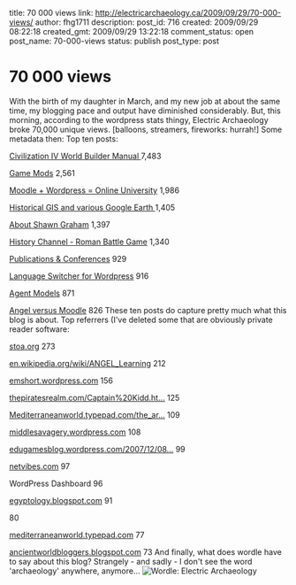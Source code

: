 title: 70 000 views
link: http://electricarchaeology.ca/2009/09/29/70-000-views/
author: fhg1711
description: 
post_id: 716
created: 2009/09/29 08:22:18
created_gmt: 2009/09/29 13:22:18
comment_status: open
post_name: 70-000-views
status: publish
post_type: post

# 70 000 views

With the birth of my daughter in March, and my new job at about the same time, my blogging pace and output have diminished considerably. But, this morning, according to the wordpress stats thingy, Electric Archaeology broke 70,000 unique views. [balloons, streamers, fireworks: hurrah!] Some metadata then: Top ten posts: 

[Civilization IV World Builder Manual ](../2008/01/08/civilization-iv-world-builder-manual-other-needful-things/)
7,483
[ ](index.php?page=stats&view=post&post=148&blog=1263351)

[Game Mods](../game-mods/)
2,561
[ ](index.php?page=stats&view=post&post=44&blog=1263351)

[Moodle + Wordpress = Online University](../2008/01/28/moodle-wordpress-online-university/)
1,986
[ ](index.php?page=stats&view=post&post=173&blog=1263351)

[Historical GIS and various Google Earth ](../2007/05/25/historical-gis-and-various-google-earth-mashups-into-sl/)
1,405
[ ](index.php?page=stats&view=post&post=34&blog=1263351)

[About Shawn Graham](../about/)
1,397
[ ](index.php?page=stats&view=post&post=2&blog=1263351)

[History Channel - Roman Battle Game](../2007/03/26/history-channel-roman-battle-game/)
1,340
[ ](index.php?page=stats&view=post&post=28&blog=1263351)

[Publications & Conferences](../publications-conferences/)
929
[ ](index.php?page=stats&view=post&post=4&blog=1263351)

[Language Switcher for Wordpress](../2008/01/31/language-switcher-for-wordpress/)
916
[ ](index.php?page=stats&view=post&post=181&blog=1263351)

[Agent Models](../agent-models/)
871
[ ](index.php?page=stats&view=post&post=3&blog=1263351)

[Angel versus Moodle](../2008/10/01/angel-versus-moodle/)
826
These ten posts do capture pretty much what this blog is about. Top referrers (I've deleted some that are obviously private reader software: 

[stoa.org](http://stoa.org/)
273

[en.wikipedia.org/wiki/ANGEL_Learning](http://en.wikipedia.org/wiki/ANGEL_Learning)
212

[emshort.wordpress.com](http://emshort.wordpress.com/)
156

[thepiratesrealm.com/Captain%20Kidd.ht…](http://thepiratesrealm.com/Captain%20Kidd.html)
125

[Mediterraneanworld.typepad.com/the_ar…](http://mediterraneanworld.typepad.com/the_archaeology_of_the_me/)
109

[middlesavagery.wordpress.com](http://middlesavagery.wordpress.com/)
108

[edugamesblog.wordpress.com/2007/12/08…](http://edugamesblog.wordpress.com/2007/12/08/teaching-ancient-roman-history-with-civilization-iv/)
99

[netvibes.com](http://netvibes.com/)
97

WordPress Dashboard
96

[egyptology.blogspot.com](http://egyptology.blogspot.com/)
91

[ ](http://stumbleupon.com/refer.php?url=http%3A%2F%2Felectricarchaeologist.wordpress.com%2F2008%2F03%2F14%2Fpmoging-internet-research-skills%2F)
80

[mediterraneanworld.typepad.com](http://mediterraneanworld.typepad.com/)
77

[ancientworldbloggers.blogspot.com](http://ancientworldbloggers.blogspot.com/)
73
And finally, what does wordle have to say about this blog? Strangely - and sadly - I don't see the word 'archaeology' anywhere, anymore... ![Wordle: Electric Archaeology](http://www.wordle.net/thumb/wrdl/1176086/Electric_Archaeology)